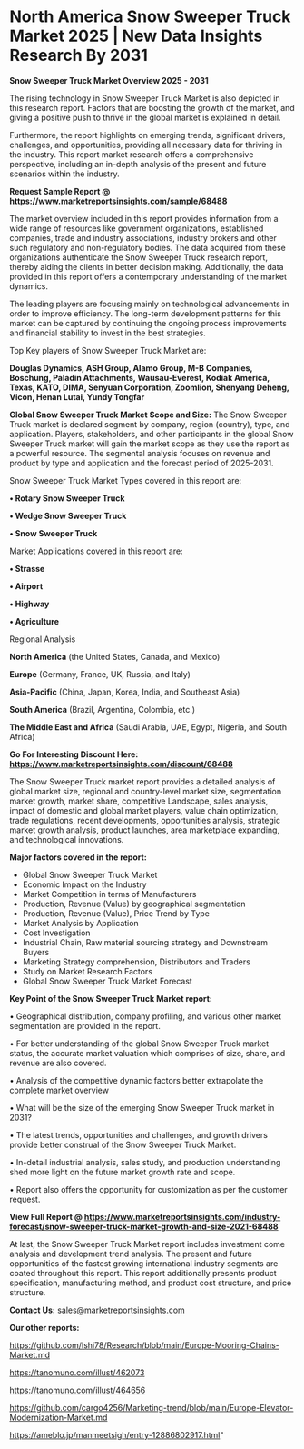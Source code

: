 # North America Snow Sweeper Truck Market 2025 | New Data Insights Research By 2031

<Strong> Snow Sweeper Truck Market Overview 2025 - 2031</strong>

The rising technology in Snow Sweeper Truck Market is also depicted in this research report. Factors that are boosting the growth of the market, and giving a positive push to thrive in the global market is explained in detail.

Furthermore, the report highlights on emerging trends, significant drivers, challenges, and opportunities, providing all necessary data for thriving in the industry. This report market research offers a comprehensive perspective, including an in-depth analysis of the present and future scenarios within the industry.

<strong>Request Sample Report @ <a href=https://www.marketreportsinsights.com/sample/68488>https://www.marketreportsinsights.com/sample/68488</a></strong>

The market overview included in this report provides information from a wide range of resources like government organizations, established companies, trade and industry associations, industry brokers and other such regulatory and non-regulatory bodies. The data acquired from these organizations authenticate the Snow Sweeper Truck research report, thereby aiding the clients in better decision making. Additionally, the data provided in this report offers a contemporary understanding of the market dynamics.

The leading players are focusing mainly on technological advancements in order to improve efficiency. The long-term development patterns for this market can be captured by continuing the ongoing process improvements and financial stability to invest in the best strategies.

Top Key players of Snow Sweeper Truck Market are:

<strong>Douglas Dynamics, ASH Group, Alamo Group, M-B Companies, Boschung, Paladin Attachments, Wausau-Everest, Kodiak America, Texas, KATO, DIMA, Senyuan Corporation, Zoomlion, Shenyang Deheng, Vicon, Henan Lutai, Yundy Tongfar</strong>

<strong><b>Global Snow Sweeper Truck Market Scope and Size:</b></strong>
The Snow Sweeper Truck market is declared segment by company, region (country), type, and application. Players, stakeholders, and other participants in the global Snow Sweeper Truck market will gain the market scope as they use the report as a powerful resource. The segmental analysis focuses on revenue and product by type and application and the forecast period of 2025-2031.

Snow Sweeper Truck Market Types covered in this report are:

<strong>• Rotary Snow Sweeper Truck

• Wedge Snow Sweeper Truck

• Snow Sweeper Truck</strong>

Market Applications covered in this report are:

<strong>• Strasse

• Airport

• Highway

• Agriculture</strong> 

Regional Analysis

<strong>North America</strong> (the United States, Canada, and Mexico)

<strong>Europe</strong> (Germany, France, UK, Russia, and Italy)

<strong>Asia-Pacific</strong> (China, Japan, Korea, India, and Southeast Asia)

<strong>South America</strong> (Brazil, Argentina, Colombia, etc.)

<strong>The Middle East and Africa</strong> (Saudi Arabia, UAE, Egypt, Nigeria, and South Africa)

<strong>Go For Interesting Discount Here: <a href=https://www.marketreportsinsights.com/discount/68488>https://www.marketreportsinsights.com/discount/68488</a></strong>

The Snow Sweeper Truck market report provides a detailed analysis of global market size, regional and country-level market size, segmentation market growth, market share, competitive Landscape, sales analysis, impact of domestic and global market players, value chain optimization, trade regulations, recent developments, opportunities analysis, strategic market growth analysis, product launches, area marketplace expanding, and technological innovations.

<strong><b>Major factors covered in the report:</b></strong>
<ul>
  <li>Global Snow Sweeper Truck Market </li>
  <li>Economic Impact on the Industry</li>
  <li>Market Competition in terms of Manufacturers</li>
  <li>Production, Revenue (Value) by geographical segmentation</li>
  <li>Production, Revenue (Value), Price Trend by Type</li>
  <li>Market Analysis by Application</li>
  <li>Cost Investigation</li>
  <li>Industrial Chain, Raw material sourcing strategy and Downstream Buyers</li>
  <li>Marketing Strategy comprehension, Distributors and Traders</li>
  <li>Study on Market Research Factors</li>
  <li>Global Snow Sweeper Truck Market Forecast</li>
</ul>

<strong><b>Key Point of the Snow Sweeper Truck Market report:</b></strong>

• Geographical distribution, company profiling, and various other market segmentation are provided in the report.

• For better understanding of the global Snow Sweeper Truck market status, the accurate market valuation which comprises of size, share, and revenue are also covered.

• Analysis of the competitive dynamic factors better extrapolate the complete market overview

• What will be the size of the emerging Snow Sweeper Truck market in 2031?

• The latest trends, opportunities and challenges, and growth drivers provide better construal of the Snow Sweeper Truck Market.

• In-detail industrial analysis, sales study, and production understanding shed more light on the future market growth rate and scope.

• Report also offers the opportunity for customization as per the customer request.

<strong><b>View Full Report @ <a href=https://www.marketreportsinsights.com/industry-forecast/snow-sweeper-truck-market-growth-and-size-2021-68488>https://www.marketreportsinsights.com/industry-forecast/snow-sweeper-truck-market-growth-and-size-2021-68488</a></b></strong>


At last, the Snow Sweeper Truck Market report includes investment come analysis and development trend analysis. The present and future opportunities of the fastest growing international industry segments are coated throughout this report. This report additionally presents product specification, manufacturing method, and product cost structure, and price structure.

<strong>Contact Us:</strong>
sales@marketreportsinsights.com

<strong>Our other reports:</strong>

<a href=https://github.com/Ishi78/Research/blob/main/Europe-Mooring-Chains-Market.md>https://github.com/Ishi78/Research/blob/main/Europe-Mooring-Chains-Market.md</a>

<a href=https://tanomuno.com/illust/462073>https://tanomuno.com/illust/462073</a>

<a href=https://tanomuno.com/illust/464656>https://tanomuno.com/illust/464656</a>

<a href=https://github.com/cargo4256/Marketing-trend/blob/main/Europe-Elevator-Modernization-Market.md>https://github.com/cargo4256/Marketing-trend/blob/main/Europe-Elevator-Modernization-Market.md</a>

<a href=https://ameblo.jp/manmeetsigh/entry-12886802917.html>https://ameblo.jp/manmeetsigh/entry-12886802917.html</a>"
